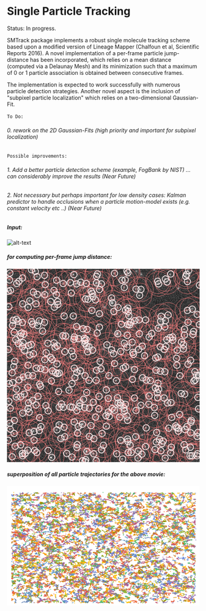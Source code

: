 Single Particle Tracking
=======

Status: In progress.

SMTrack package implements a robust single molecule tracking scheme based upon a modified version of Lineage Mapper (Chalfoun et al, Scientific Reports 2016). A novel implementation of a per-frame particle jump-distance has been incorporated, which relies on a mean distance (computed via a Delaunay Mesh) and its minimization such that a maximum of 0 or 1 particle association is obtained between consecutive frames.

The implementation is expected to work successfully with numerous particle detection strategies. Another novel aspect is the inclusion of
"subpixel particle localization" which relies on a two-dimensional Gaussian-Fit.

`To Do:`

###### 0. rework on the 2D Gaussian-Fits (high priority and important for subpixel localization)


`Possible improvements:`

###### 1. Add a better particle detection scheme (example, FogBank by NIST) ... can considerably improve the results (Near Future)

###### 2. Not necessary but perhaps important for low density cases: Kalman predictor to handle occlusions when a particle motion-model exists (e.g. constant velocity etc ..) (Near Future)




##### Input:

![alt-text](https://github.com/alihashmiii/SMtrack/blob/master/for%20readme/input.gif) 


##### for computing per-frame jump distance:

![alt-text](https://github.com/alihashmiii/SMtrack/blob/master/for%20readme/overlayed%20jump%20distance.png)


##### superposition of all particle trajectories for the above movie:

![alt-text](https://github.com/alihashmiii/SMtrack/blob/master/for%20readme/output.png)

